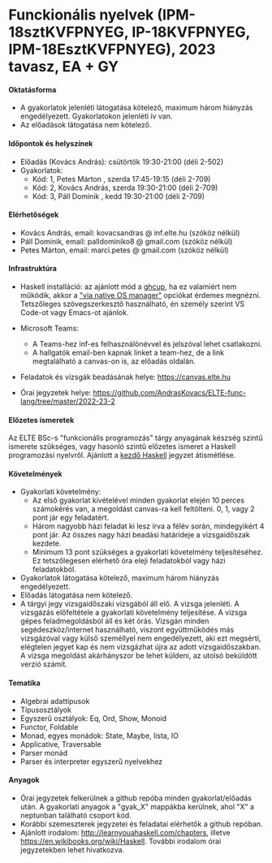 # Funckionális nyelvek (IPM-18sztKVFPNYEG, IP-18KVFPNYEG, IPM-18EsztKVFPNYEG), 2023 tavasz, EA + GY

#### Oktatásforma

- A gyakorlatok jelenléti látogatása kötelező, maximum három hiányzás engedélyezett. Gyakorlatokon jelenléti ív van.
- Az előadások látogatása nem kötelező.

#### Időpontok és helyszínek

- Előadás (Kovács András): csütörtök 19:30-21:00 (déli 2-502)
- Gyakorlatok:
  + Kód: 1, Petes Márton , szerda  17:45-19:15 (déli 2-709)
  + Kód: 2, Kovács András, szerda  19:30-21:00 (déli 2-709)
  + Kód: 3, Páll Dominik , kedd    19:30-21:00 (déli 2-709)

#### Elérhetőségek

- Kovács András, email: kovacsandras @ inf.elte.hu (szóköz nélkül)
- Páll Dominik, email: palldominiko8 @ gmail.com (szóköz nélkül)
- Petes Márton, email: marci.petes @ gmail.com (szóköz nélkül)

#### Infrastruktúra

- Haskell installáció: az ajánlott mód a [ghcup](https://www.haskell.org/ghcup/), ha ez valamiért
  nem működik, akkor a ["via native OS manager"](https://www.haskell.org/downloads/) opciókat érdemes
  megnézni. Tetszőleges szövegszerkesztő használható, én személy szerint VS Code-ot vagy Emacs-ot ajánlok.

- Microsoft Teams:
  + A Teams-hez inf-es felhasználónévvel és jelszóval lehet csatlakozni.
  + A hallgatók email-ben kapnak linket a team-hez, de a link megtalálható
    a canvas-on is, az előadás oldalán.

- Feladatok és vizsgák beadásának helye: https://canvas.elte.hu

- Órai jegyzetek helye: https://github.com/AndrasKovacs/ELTE-func-lang/tree/master/2022-23-2

#### Előzetes ismeretek

Az ELTE BSc-s "funkcionális programozás" tárgy anyagának készség szintű ismerete
szükséges, vagy hasonló szintű előzetes ismeret a Haskell programozási
nyelvről. Ajánlott a [kezdő Haskell](http://lambda.inf.elte.hu/Index.xml)
jegyzet átismétlése.

#### Követelmények

- Gyakorlati követelmény:
  + Az első gyakorlat kivételével minden gyakorlat elején 10 perces számokérés van, a megoldást
    canvas-ra kell feltölteni. 0, 1, vagy 2 pont jár egy feladatért.
  + Három nagyobb házi feladat ki lesz írva a félév során, mindegyikért 4 pont
    jár. Az összes nagy házi beadási határideje a vizsgaidőszak kezdete.
  + Minimum 13 pont szükséges a gyakorlati követelmény teljesítéséhez. Ez
    tetszőlegesen elérhető óra eleji feladatokból vagy házi feladatokból.
- Gyakorlatok látogatása kötelező, maximum három hiányzás engedélyezett.
- Előadás látogatása nem kötelező.
- A tárgyi jegy vizsgaidőszaki vizsgából áll elő. A vizsga jelenléti. A
  vizsgázás előfeltétele a gyakorlati követelmény teljesítése. A vizsga gépes
  feladmegoldásból áll és két órás. Vizsgán minden segédeszköz/internet
  használható, viszont együttműködés más vizsgázóval vagy külső személlyel nem
  engedélyezett, aki ezt megsérti, elégtelen jegyet kap és nem vizsgázhat újra
  az adott vizsgaidőszakban. A vizsga megoldást akárhányszor be lehet küldeni,
  az utolsó beküldött verzió számít.

#### Tematika

- Algebrai adattípusok
- Típusosztályok
- Egyszerű osztályok: Eq, Ord, Show, Monoid
- Functor, Foldable
- Monad, egyes monádok: State, Maybe, lista, IO
- Applicative, Traversable
- Parser monád
- Parser és interpreter egyszerű nyelvekhez

#### Anyagok

- Órai jegyzetek felkerülnek a github repóba minden gyakorlat/előadás után. A
  gyakorlati anyagok a "gyak_X" mappákba kerülnek, ahol "X" a neptunban
  található csoport kód.
- Korábbi szemeszterek jegyzetei és feladatai elérhetők a github repóban.
- Ajánlott irodalom: http://learnyouahaskell.com/chapters, illetve
  https://en.wikibooks.org/wiki/Haskell. További irodalom órai jegyzetekben
  lehet hivatkozva.
